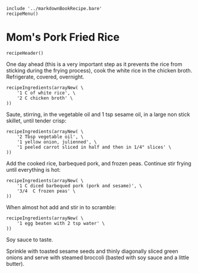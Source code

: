 ~~~ markdown-script
include '../markdownBookRecipe.bare'
recipeMenu()
~~~

# Mom's Pork Fried Rice

~~~ markdown-script
recipeHeader()
~~~

One day ahead (this is a very important step as it prevents the rice from sticking during the frying
process), cook the white rice in the chicken broth. Refrigerate, covered, overnight.

~~~ markdown-script
recipeIngredients(arrayNew( \
    '1 C of white rice', \
    '2 C chicken broth' \
))
~~~

Saute, stirring, in the vegetable oil and 1 tsp sesame oil, in a large non stick skillet, until
tender crisp:

~~~ markdown-script
recipeIngredients(arrayNew( \
    '2 Tbsp vegetable oil', \
    '1 yellow onion, julienned', \
    '1 peeled carrot sliced in half and then in 1/4" slices' \
))
~~~

Add the cooked rice, barbequed pork, and frozen peas. Continue stir frying until everything is hot:

~~~ markdown-script
recipeIngredients(arrayNew( \
    '1 C diced barbequed pork (pork and sesame)', \
    '3/4  C frozen peas' \
))
~~~

When almost hot add and stir in to scramble:

~~~ markdown-script
recipeIngredients(arrayNew( \
    '1 egg beaten with 2 tsp water' \
))
~~~

Soy sauce to taste.

Sprinkle with toasted sesame seeds and thinly diagonally sliced green onions and serve with steamed
broccoli (basted with soy sauce and a little butter).
